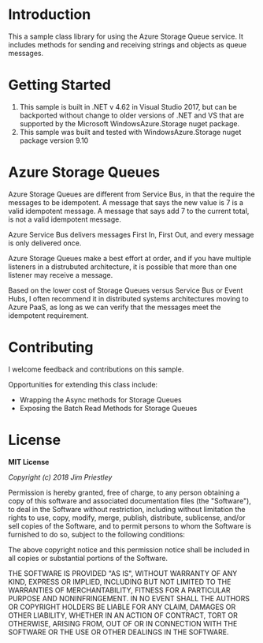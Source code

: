 # Introduction 

This a sample class library for using the Azure Storage Queue service. It includes methods for sending and receiving strings and objects as queue messages.

# Getting Started

1.	This sample is built in .NET v 4.62 in Visual Studio 2017, but can be backported without change to older versions of .NET and VS that are supported by the Microsoft WindowsAzure.Storage nuget package.
2.	This sample was built and tested with WindowsAzure.Storage nuget package version 9.10

# Azure Storage Queues

Azure Storage Queues are different from Service Bus, in that the require the messages to be idempotent.
A message that says the new value is 7 is a valid idempotent message. A message that says add 7 to the current total, is not a valid idempotent message.

Azure Service Bus delivers messages First In, First Out, and every message is only delivered once.

Azure Storage Queues make a best effort at order, and if you have multiple listeners in a distrubuted architecture, it is possible that more than one listener may receive a message.

Based on the lower cost of Storage Queues versus Service Bus or Event Hubs, I often recommend it in distributed systems architectures moving to Azure PaaS, as long as we can verify that the messages meet the idempotent requirement.

# Contributing

I welcome feedback and contributions on this sample.

Opportunities for extending this class include:
- Wrapping the Async methods for Storage Queues
- Exposing the Batch Read Methods for Storage Queues

# License

**MIT License**

*Copyright (c) 2018 Jim Priestley*

Permission is hereby granted, free of charge, to any person obtaining a copy
of this software and associated documentation files (the "Software"), to deal
in the Software without restriction, including without limitation the rights
to use, copy, modify, merge, publish, distribute, sublicense, and/or sell
copies of the Software, and to permit persons to whom the Software is
furnished to do so, subject to the following conditions:

The above copyright notice and this permission notice shall be included in all
copies or substantial portions of the Software.

THE SOFTWARE IS PROVIDED "AS IS", WITHOUT WARRANTY OF ANY KIND, EXPRESS OR
IMPLIED, INCLUDING BUT NOT LIMITED TO THE WARRANTIES OF MERCHANTABILITY,
FITNESS FOR A PARTICULAR PURPOSE AND NONINFRINGEMENT. IN NO EVENT SHALL THE
AUTHORS OR COPYRIGHT HOLDERS BE LIABLE FOR ANY CLAIM, DAMAGES OR OTHER
LIABILITY, WHETHER IN AN ACTION OF CONTRACT, TORT OR OTHERWISE, ARISING FROM,
OUT OF OR IN CONNECTION WITH THE SOFTWARE OR THE USE OR OTHER DEALINGS IN THE
SOFTWARE.

